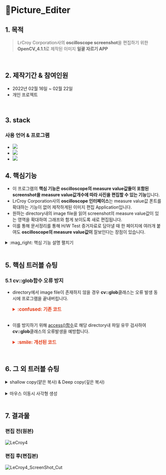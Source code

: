 # :pushpin:Picture_Editer
## 1. 목적
> LrCroy Corporation사의 **oscilloscope screenshot**을 편집하기 위한 **OpenCV_4.1.1**로 제작된 이미지 **일괄 자르기 APP**
<br/>

## 2. 제작기간 & 참여인원
- 2022년 02월 16일 ~ 02월 22일
- 개인 프로젝트
<br/>

## 3. stack
### 사용 언어 & 프로그램

- <img src="https://img.shields.io/badge/C++-00599C?style=flat-square&logo=C%2B%2B&logoColor=white"/>
- <img src="https://img.shields.io/badge/OpenCV-5C3EE8?style=flat-square&logo=Opencv"/>
- <img src="https://img.shields.io/badge/Visual Studio-5C2D91?style=flat-square&logo=Visual Studio&logoColor=white"/></a> 

## 4. 핵심기능

- 이 프로그램의 **핵심 기능은 oscilloscope의 measure value값들이 포함된 screenshot을 measure value값개수에 따라 사진을 편집할 수 있는 기능**입니다.<br/>
- LrCroy Corporation사의 **oscilloscope 인터페이스**는 measure value값 폰트를 확대하는 기능이 없어 제작하게된 이미지 편집 Application입니다.<br/>
- 원하는 directory내의 image file을 읽어 screenshot의 measure value값이 있는 영역을 확대하여 그래프와 함게 보이도록 새로 편집됩니다.<br/>
- 이를 통해 문서정리를 통해 H/W Test 증거자료로 담아낼 때 한 페이지에 여러개 붙여도 **oscilloscope의 measure value값이** 잘보인다는 장점이 있습니다.<br/>

<details>
<summary> :mag_right: 핵심 기능 설명 펼치기 </summary>
<div markdown="1">  

### 4.1 ISO26262 Hardware Intergration Test
- 차량 전장 부품의 안전 기능의 완전성과 정확성을 목적으로 ISO26262(기능 안전 표준)에서 Hardware Intergration Test를 요구합니다.
- Hardware Intergration Step(HIS)를 큰 틀로 구분하고 Hardware Test Component(HTC)를 세부적인 틀로 Test 조건을 정해 회로실험 장비로 Test를 진행합니다.
- HIS와 HTC를 정렬하여 directory를 만들고 HTC폴더마다 oscilloscope screenshot으로 실제 Test결과 증거로 남겨둡니다.

### 4.2 directory 처리 [:pushpin:코드 확인](https://github.com/EuiSeonLEE/Picture_Editer/blob/041c9ff9838e3adaaeb777372650113015baf520/ScreenShot_Cut/ScreenShot_Cut.cpp#L122-L141)
- 정렬된 directory 내의 image file을 읽기 위해 **cv::glob**클래스를 사용합니다.
- **cv::glob**함수를 사용하기 위해서는 directory주소를 문자열로 기입시켜야 함으로 문자열 처리를 위해 **MakeDirPath**함수를 만들어 주었습니다.
- 문자열 처리를 하여 **cv::glob**로 해당 directory내의 image file을 전부 차례대로 불러옵니다.
- 편집이 종료된 편집본 image file은 문자열을 추가하여 해당 directory 내에 편집본을 저장시킵니다.

### 4.3 MouseCallback [:pushpin:코드 확인](https://github.com/EuiSeonLEE/Picture_Editer/blob/041c9ff9838e3adaaeb777372650113015baf520/ScreenShot_Cut/ScreenShot_Cut.cpp#L21-L84)
- 관심영역을 선택하여 편집을 해야하기 때문에 **cv::setMouseCallback**클래스를 사용하여 관심영역을 그립니다.
- 몇개의 measure value를 편집하느냐에 따라 관심영역 내 사각형이 몇개 그려질지 결정됩니다.
    <details>
   <summary> 마우스로 사각형 그린 결과 </summary>
   <div markdown="1"> 

     ![image](https://user-images.githubusercontent.com/84891209/185345507-0d5f8ee9-b639-4f99-98bf-6caa0556c18b.png)


   </div>
   </details>
<br/>

### 4.4 image edit [:pushpin:코드 확인](https://github.com/EuiSeonLEE/Picture_Editer/blob/041c9ff9838e3adaaeb777372650113015baf520/ScreenShot_Cut/ScreenShot_Cut.cpp#L86-L120)
불러온 directory 내의 screenshot image를 작을 화소로도 잘 보이도록 measure value값과 그래프가 편집을 시킵니다.
2~6개의 measure value개수를 조절하여 image를 편집합니다.

</div>
</details>
<br/>

## 5. 핵심 트러블 슈팅
### 5.1 cv::glob함수 오류 방지
- directory에서 image file이 존재하지 않을 경우 **cv::glob**클래스는 오류 발생 동시에 프로그램을 끝내버립니다.
  
    <details>
    <summary style="font-Weight : bold; font-size : 15px; color : #E43914;"> :confused: 기존 코드</summary>
    <div markdown="1">  

    ```c++
        glob(Path, Str, false); //Path주소의 이미지 파일 주소 및 이름 저장(만약 디렉토리가 없다면 오류 걸림)
        if (Str.size() > 0) { //해당 디렉토리의 image 파일 존재유무
            for (int c = 0; c < Str.size(); c++) {
                cout << Str[c] << endl;
                Img = imread(Str[c]); //디렉토리에서 가져온 이미지 파일 읽기
                ...
                //image file 편집 알고리즘
                ...
            }
        }
    ```
    </div>
    </details>
    <br/>

- 이를 방지하기 위해 [access()함수](https://bubble-dev.tistory.com/entry/CC-access2)로 해당 directory내 파일 유무 검사하여 **cv::glob**클래스의 오류발생을 예방합니다.
  
  <details>
   <summary style="font-Weight : bold; font-size : 15px; color : #E43914;"> :smile: 개선된 코드 </summary>
   <div markdown="1">  


   ```c++
   if (access(PathDir.c_str(), 0) != -1) { //디렉토리 존재여부 판단(-1이면 없는 거)
        glob(Path, Str, false); //Path주소의 이미지 파일 주소 및 이름 저장(만약 디렉토리가 없다면 오류 걸림)
        if (Str.size() > 0) { //해당 디렉토리의 image 파일 존재유무
            for (int c = 0; c < Str.size(); c++) {
                cout << Str[c] << endl;
                Img = imread(Str[c]); //디렉토리에서 가져온 이미지 파일 읽기
                ...
                //image file 편집 알고리즘
                ...
            }
        }
   }
   
   ```
   </div>
   </details>
<br/>


## 6. 그 외 트러블 슈팅

<details>
<summary> shallow copy(얕은 복사) & Deep copy(깊은 복사) </summary>
<div markdown="1"> 

- **shallow copy**를 하게 된다면 **원본의 데이터를 참조**하는 포인터 변수가 <br/>
    만들져 원하는 부분을 편집할 시 오류가 발생했습니다.
- 이를 **Deep copy**로 전환하고 아예 **새로운 데이터 만들어** 내 편집 후 <br/>
    다시 붙여 넣는 방식을 선택하여 오류를 방지하였습니다.

</div>
</details>
<br/>

<details>
<summary> 마우스 이동시 사각형 생성 </summary>
<div markdown="1"> 

- 마우스로 관심영역을 지정할 때 마우스 왼측 클릭 후 움직이면 사각형이 마우스 끝을 따라다니며 <br/>
시각적으로 관심영역을 지정시키는 GUI를 구현하려 했으나
- Image file을 창으로 불러내는 것이기 때문에 **cv::MouseMove**클래스를 사용하더라도<br/>
영역이 사진에 계속 그려지는 현상이 생깁니다. 
![image](https://user-images.githubusercontent.com/84891209/185293115-50d573b2-8842-460d-9149-536597dc4a64.png)



</div>
</details>
<br/>

## 7. 결과물
### 편집 전(원본)
![LeCroy4](https://user-images.githubusercontent.com/84891209/185345768-9549d234-26f0-45e9-b7a2-9a6d35811b30.jpg)

### 편집 후(편집본)
![LeCroy4_ScreenShot_Cut](https://user-images.githubusercontent.com/84891209/185345854-a68bedad-b19a-43a1-8bb6-8ce25d93eeb5.jpg)


